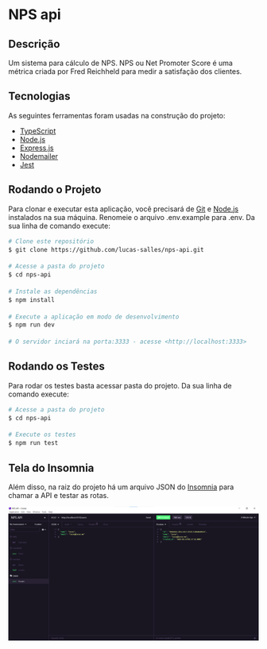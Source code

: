 # NPS api

## Descrição

Um sistema para cálculo de NPS. NPS ou Net Promoter Score é uma métrica criada por Fred Reichheld para medir a satisfação dos clientes.

## Tecnologias

As seguintes ferramentas foram usadas na construção do projeto:

- [TypeScript](https://www.typescriptlang.org/)
- [Node.js](https://nodejs.org/en/)
- [Express.js](https://expressjs.com/pt-br/)
- [Nodemailer](https://nodemailer.com/about/)
- [Jest](https://jestjs.io/)

## Rodando o Projeto

Para clonar e executar esta aplicação, você precisará de [Git](https://git-scm.com/) e [Node.js](https://nodejs.org/en/) instalados na sua máquina. Renomeie o arquivo .env.example para .env. Da sua linha de comando execute:

```bash
# Clone este repositório
$ git clone https://github.com/lucas-salles/nps-api.git

# Acesse a pasta do projeto
$ cd nps-api

# Instale as dependências
$ npm install

# Execute a aplicação em modo de desenvolvimento
$ npm run dev

# O servidor inciará na porta:3333 - acesse <http://localhost:3333>
```

## Rodando os Testes

Para rodar os testes basta acessar pasta do projeto. Da sua linha de comando execute:

```bash
# Acesse a pasta do projeto
$ cd nps-api

# Execute os testes
$ npm run test
```

## Tela do Insomnia

Além disso, na raiz do projeto há um arquivo JSON do [Insomnia](https://insomnia.rest/download/) para chamar a API e testar as rotas.

![alt text](img/insomnia.png)
